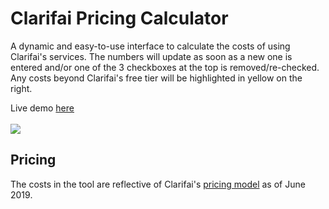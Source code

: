 # Clarifai Pricing Calculator

A dynamic and easy-to-use interface to calculate the costs of using Clarifai's services. The numbers will update as soon as a new one is entered and/or one of the 3 checkboxes at the top is removed/re-checked. Any costs beyond Clarifai's free tier will be highlighted in yellow on the right.

Live demo [here](https://jared-hack-projects.s3.us-east-2.amazonaws.com/clarifai-pricing-calculator/index.html)
<br/><br/>
<img src="https://jared-hack-projects.s3.us-east-2.amazonaws.com/clarifai-pricing-calculator/screenshots/main-screen.png"/>

## Pricing

The costs in the tool are reflective of Clarifai's [pricing model](https://www.clarifai.com/pricing) as of June 2019.

